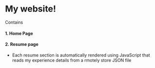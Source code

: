# My website!

Contains
#### 1. Home Page

#### 2. Resume page 
- Each resume section is automatically rendered using JavaScript that reads my experience details from a rmotely store JSON file
